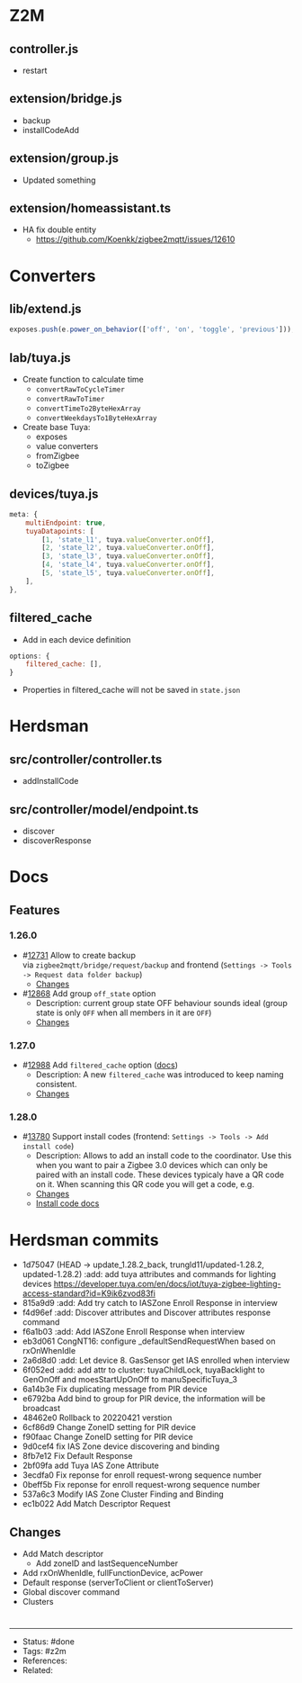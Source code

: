 # Z2M

## controller.js
- restart

## extension/bridge.js
- backup
- installCodeAdd

## extension/group.js
- Updated something

## extension/homeassistant.ts
- HA fix double entity
	- <https://github.com/Koenkk/zigbee2mqtt/issues/12610>

# Converters

## lib/extend.js
```js
exposes.push(e.power_on_behavior(['off', 'on', 'toggle', 'previous']));
```

## lab/tuya.js
- Create function to calculate time
	- `convertRawToCycleTimer`
	- `convertRawToTimer`
	- `convertTimeTo2ByteHexArray`
	- `convertWeekdaysTo1ByteHexArray`
- Create base Tuya:
	- exposes
	- value converters
	- fromZigbee
	- toZigbee

## devices/tuya.js
```js
meta: {
	multiEndpoint: true,
	tuyaDatapoints: [
		[1, 'state_l1', tuya.valueConverter.onOff],
		[2, 'state_l2', tuya.valueConverter.onOff],
		[3, 'state_l3', tuya.valueConverter.onOff],
		[4, 'state_l4', tuya.valueConverter.onOff],
		[5, 'state_l5', tuya.valueConverter.onOff],
	],
},
```

## filtered_cache
- Add in each device definition

```js
options: {
	filtered_cache: [],
}
```

- Properties in filtered_cache will not be saved in `state.json`

# Herdsman

## src/controller/controller.ts
- addInstallCode

## src/controller/model/endpoint.ts
- discover
- discoverResponse

# Docs

## Features

### 1.26.0
-  #[12731](https://github.com/Koenkk/zigbee2mqtt/discussions/12731) Allow to create backup via `zigbee2mqtt/bridge/request/backup` and frontend (`Settings -> Tools -> Request data folder backup`)
	- [Changes](https://github.com/Koenkk/zigbee2mqtt/pull/12797/commits/7f304fbc20e89f0120d98b7bc6f1429722a53910)
-  #[12868](https://github.com/Koenkk/zigbee2mqtt/pull/12868) Add group `off_state` option
	- Description: current group state OFF behaviour sounds ideal (group state is only `OFF` when all members in it are `OFF`)
	- [Changes](https://github.com/Koenkk/zigbee2mqtt/pull/12868/files)

### 1.27.0
-  #[12988](https://github.com/Koenkk/zigbee2mqtt/pull/12988) Add `filtered_cache` option ([docs](https://www.zigbee2mqtt.io/guide/configuration/devices-groups.html#common-device-options))
	- Description: A new `filtered_cache` was introduced to keep naming consistent.
	- [Changes](https://github.com/Koenkk/zigbee2mqtt/pull/12988/files)

### 1.28.0
-  #[13780](https://github.com/Koenkk/zigbee2mqtt/pull/13780) Support install codes (frontend: `Settings -> Tools -> Add install code`)
	- Description: Allows to add an install code to the coordinator. Use this when you want to pair a Zigbee 3.0 devices which can only be paired with an install code. These devices typicaly have a QR code on it. When scanning this QR code you will get a code, e.g.
	- [Changes](https://github.com/Koenkk/zigbee2mqtt/pull/13780/files)
	- [Install code docs](https://github.com/Koenkk/zigbee2mqtt.io/pull/1540)

# Herdsman commits
* 1d75047 (HEAD -> update_1.28.2_back, trungld11/updated-1.28.2, updated-1.28.2) :add: add tuya attributes and commands for lighting devices https://developer.tuya.com/en/docs/iot/tuya-zigbee-lighting-access-standard?id=K9ik6zvod83fi
* 815a9d9 :add: Add try catch to IASZone Enroll Response in interview
* f4d96ef :add: Discover attributes and Discover attributes response command
* f6a1b03 :add: Add IASZone Enroll Response when interview
* eb3d061 CongNT16: configure _defaultSendRequestWhen based on rxOnWhenIdle
* 2a6d8d0 :add: Let device 8. GasSensor get IAS enrolled when interview
* 6f052ed :add: add attr to cluster: tuyaChildLock, tuyaBacklight to GenOnOff and moesStartUpOnOff to manuSpecificTuya_3
* 6a14b3e Fix duplicating message from PIR device
* e6792ba Add bind to group for PIR device, the information will be broadcast
* 48462e0 Rollback to 20220421 verstion
* 6cf86d9 Change ZoneID setting for PIR device
* f90faac Change ZoneID setting for PIR device
* 9d0cef4 fix IAS Zone device discovering and binding
* 8fb7e12 Fix Default Response
* 2bf09fa add Tuya IAS Zone Attribute
* 3ecdfa0 Fix reponse for enroll request-wrong sequence number
* 0beff5b Fix reponse for enroll request-wrong sequence number
* 537a6c3 Modify IAS Zone Cluster Finding and Binding
* ec1b022 Add Match Descriptor Request

## Changes
- Add Match descriptor
	- Add zoneID and lastSequenceNumber
- Add rxOnWhenIdle, fullFunctionDevice, acPower
- Default response (serverToClient or clientToServer)
- Global discover command
- Clusters

#
---
- Status: #done
- Tags: #z2m
- References:
- Related:
